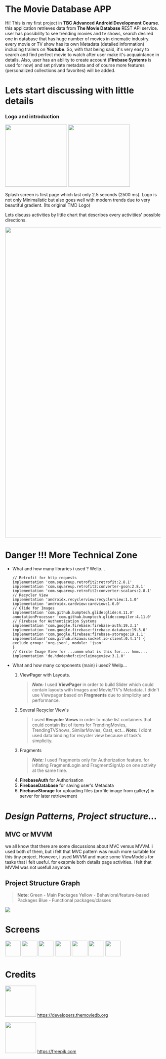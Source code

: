 ﻿# The Movie Database APP

Hi! This is my first project in  **TBC Advanced Android Development Course**. this application retrieves data from **The Movie Database** REST API service. user has possibility to see trending movies and tv shows, search desired one in database that has huge number of movies in cinematic industry. every movie or TV show has its own Metadata (detailed information) including trailers on **Youtube**. So, with that being said, it's very easy to search and find perfect movie to watch after user make it's acquaintance in details. Also, user has an ability to create account (**Firebase Systems** is used for now) and set private metadata and of course more features (personalized collections and favorites) will be added.  

# Lets start discussing with little details 

### Logo and introduction
<img src="https://i.imgur.com/yzAwHfm.png" width="200px">
<img src="https://i.imgur.com/py8FRRK.png" width="200px">

Splash screen is first page which last only 2.5 seconds (2500 ms). Logo is not only Minimalistic but also goes well with modern trends due to very beautiful gradient. (Its original TMD Logo)

Lets discuss activities by little chart that describes every activitiies' possible directions.

<img src="https://i.imgur.com/GcpNmZP.png" width="1000">


# Danger !!! More Technical Zone

- What and how many libraries i used ? Wellp...

      // Retrofit for http requests
      implementation 'com.squareup.retrofit2:retrofit:2.8.1'
	  implementation 'com.squareup.retrofit2:converter-gson:2.8.1'  
	  implementation 'com.squareup.retrofit2:converter-scalars:2.8.1'  
	  // Recycler View
	  implementation 'androidx.recyclerview:recyclerview:1.1.0'  
	  implementation 'androidx.cardview:cardview:1.0.0'  
	  // Glide for Images
	  implementation 'com.github.bumptech.glide:glide:4.11.0'  
	  annotationProcessor 'com.github.bumptech.glide:compiler:4.11.0'  
	  // Firebase for Authentication Systems
	  implementation 'com.google.firebase:firebase-auth:19.3.1'  
	  implementation 'com.google.firebase:firebase-database:19.3.0'  
	  implementation 'com.google.firebase:firebase-storage:19.1.1'  
	  implementation('com.github.nkzawa:socket.io-client:0.4.1') {  
	  exclude group: 'org.json', module: 'json'  
	  }  
	  // Circle Image View for ...ummm what is this for.... hmm.... 
	  implementation 'de.hdodenhof:circleimageview:3.1.0'

- What and how many components (main) i used? Wellp...
	1. ViewPager with Layouts.
		> ***Note:*** I used **ViewPager** in order to build Slider which could contain layouts with Images and Movie/TV's Metadata. I didn't use Viewpager based on **Fragments** due to simplicity and performance.
	2. Several Recycler View's
		>  I used **Recycler Views** in order to make list containers that could contain list of items for TrendingMovies, TrendingTVShows, SimilarMovies, Cast, ect... 
		***Note:*** I didnt used data binding for recycler view because of task's simplicity. 
	3. Fragments
		>***Note:*** I used Fragments only for Authorization feature. for inflating FragmentLogin and FragmentSignUp on one activity at the same time. 
	4. **FirebaseAuth** for Authorisation
	5. **FirebaseDatabase** for saving user's Metadata
	6. **FirebaseStorage** for uploading files (profile image from gallery) in server for later retrievement


# *Design Patterns, Project structure...*

## MVC or MVVM
we all know that there are some discussions about MVC versus MVVM. i used both of them, but i felt that MVC pattern was much more suitable for this tiny project.  However, i used MVVM and made some ViewModels for tasks that i felt useful. for exapmle both details page activities. i felt that MVVM was not usefull anymore.
## Project Structure Graph
> **Note**: 
> Green - Main Packages
>Yellow - Behavioral/feature-based Packages
>Blue - Functional packages/classes 

<img src="https://i.imgur.com/6iI5iQ3.png">

# Screens

<img src="https://i.imgur.com/kLjD1cW.png" width="50px">
<img src="https://i.imgur.com/YlBH6dG.png" width="50px">
<img src="https://i.imgur.com/TCgzy0n.png" width="50px">
<img src="https://i.imgur.com/2CGzuy3.png" width="50px">
<img src="https://i.imgur.com/EpInUaA.png" width="50px">
<img src="https://i.imgur.com/GwzZD3C.png" width="50px">
<img src="https://i.imgur.com/OaIZTZW.png" width="50px">


# Credits

 <img src="https://www.themoviedb.org/assets/1/v4/logos/primary-green-d70eebe18a5eb5b166d5c1ef0796715b8d1a2cbc698f96d311d62f894ae87085.svg" width="100px"> https://developers.themoviedb.org

<img src="https://avatar.cdnpk.net/23.jpg" width="100px"> https://freepik.com


